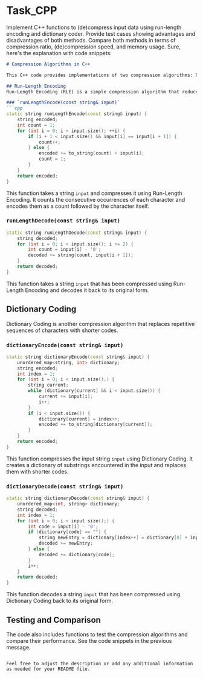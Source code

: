 # Task_CPP
Implement C++ functions to (de)compress input data using run-length encoding and dictionary coder. Provide test cases showing advantages and disadvantages of both methods. Compare both methods in terms of compression ratio, (de)compression speed, and memory usage.
Sure, here's the explanation with code snippets:

```markdown
# Compression Algorithms in C++

This C++ code provides implementations of two compression algorithms: Run-Length Encoding and Dictionary Coding.

## Run-Length Encoding
Run-Length Encoding (RLE) is a simple compression algorithm that reduces the size of repetitive sequences in data.

### `runLengthEncode(const string& input)`
```cpp
static string runLengthEncode(const string& input) {
    string encoded;
    int count = 1;
    for (int i = 0; i < input.size(); ++i) {
        if (i + 1 < input.size() && input[i] == input[i + 1]) {
            count++;
        } else {
            encoded += to_string(count) + input[i];
            count = 1;
        }
    }
    return encoded;
}
```
This function takes a string `input` and compresses it using Run-Length Encoding. It counts the consecutive occurrences of each character and encodes them as a count followed by the character itself.

### `runLengthDecode(const string& input)`
```cpp
static string runLengthDecode(const string& input) {
    string decoded;
    for (int i = 0; i < input.size(); i += 2) {
        int count = input[i] - '0';
        decoded += string(count, input[i + 1]);
    }
    return decoded;
}
```
This function takes a string `input` that has been compressed using Run-Length Encoding and decodes it back to its original form.

## Dictionary Coding
Dictionary Coding is another compression algorithm that replaces repetitive sequences of characters with shorter codes.

### `dictionaryEncode(const string& input)`
```cpp
static string dictionaryEncode(const string& input) {
    unordered_map<string, int> dictionary;
    string encoded;
    int index = 1;
    for (int i = 0; i < input.size();) {
        string current;
        while (dictionary[current] && i < input.size()) {
            current += input[i];
            i++;
        }
        if (i < input.size()) {
            dictionary[current] = index++;
            encoded += to_string(dictionary[current]);
        }
    }
    return encoded;
}
```
This function compresses the input string `input` using Dictionary Coding. It creates a dictionary of substrings encountered in the input and replaces them with shorter codes.

### `dictionaryDecode(const string& input)`
```cpp
static string dictionaryDecode(const string& input) {
    unordered_map<int, string> dictionary;
    string decoded;
    int index = 1;
    for (int i = 0; i < input.size();) {
        int code = input[i] - '0';
        if (dictionary[code] == "") {
            string newEntry = dictionary[index++] = dictionary[0] + input[i + 1];
            decoded += newEntry;
        } else {
            decoded += dictionary[code];
        }
        i++;
    }
    return decoded;
}
```
This function decodes a string `input` that has been compressed using Dictionary Coding back to its original form.

## Testing and Comparison
The code also includes functions to test the compression algorithms and compare their performance. See the code snippets in the previous message.
```

Feel free to adjust the description or add any additional information as needed for your README file.
